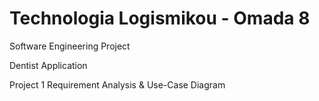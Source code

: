 # Technologia Logismikou - Omada 8
Software Engineering Project

Dentist Application

Project 1
Requirement Analysis & Use-Case Diagram
